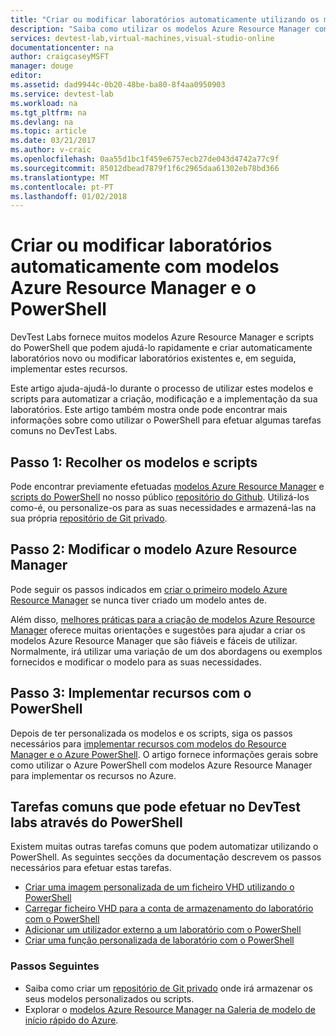 ```yaml
---
title: "Criar ou modificar laboratórios automaticamente utilizando os modelos Azure Resource Manager com o PowerShell | Microsoft Docs"
description: "Saiba como utilizar os modelos Azure Resource Manager com o PowerShell para criar ou modificar laboratórios automaticamente num laboratório DevTest"
services: devtest-lab,virtual-machines,visual-studio-online
documentationcenter: na
author: craigcaseyMSFT
manager: douge
editor: 
ms.assetid: dad9944c-0b20-48be-ba80-8f4aa0950903
ms.service: devtest-lab
ms.workload: na
ms.tgt_pltfrm: na
ms.devlang: na
ms.topic: article
ms.date: 03/21/2017
ms.author: v-craic
ms.openlocfilehash: 0aa55d1bc1f459e6757ecb27de043d4742a77c9f
ms.sourcegitcommit: 85012dbead7879f1f6c2965daa61302eb78bd366
ms.translationtype: MT
ms.contentlocale: pt-PT
ms.lasthandoff: 01/02/2018
---
```

# <a name="create-or-modify-labs-automatically-using-azure-resource-manager-templates-and-powershell"></a>Criar ou modificar laboratórios automaticamente com modelos Azure Resource Manager e o PowerShell

DevTest Labs fornece muitos modelos Azure Resource Manager e scripts do PowerShell que podem ajudá-lo rapidamente e criar automaticamente laboratórios novo ou modificar laboratórios existentes e, em seguida, implementar estes recursos.

Este artigo ajuda-ajudá-lo durante o processo de utilizar estes modelos e scripts para automatizar a criação, modificação e a implementação da sua laboratórios. Este artigo também mostra onde pode encontrar mais informações sobre como utilizar o PowerShell para efetuar algumas tarefas comuns no DevTest Labs.

## <a name="step-1-gather-your-templates-and-scripts"></a>Passo 1: Recolher os modelos e scripts
Pode encontrar previamente efetuadas [modelos Azure Resource Manager](https://github.com/Azure/azure-devtestlab/tree/master/ARMTemplates) e [scripts do PowerShell](https://github.com/Azure/azure-devtestlab/tree/master/Scripts) no nosso público [repositório do Github](https://github.com/Azure/azure-devtestlab). Utilizá-los como-é, ou personalize-os para as suas necessidades e armazená-las na sua própria [repositório de Git privado](devtest-lab-add-artifact-repo.md). 

## <a name="step-2-modify-your-azure-resource-manager-template"></a>Passo 2: Modificar o modelo Azure Resource Manager
Pode seguir os passos indicados em [criar o primeiro modelo Azure Resource Manager](https://docs.microsoft.com/azure/azure-resource-manager/resource-manager-create-first-template) se nunca tiver criado um modelo antes de.

Além disso, [melhores práticas para a criação de modelos Azure Resource Manager](https://docs.microsoft.com/azure/azure-resource-manager/resource-manager-template-best-practices) oferece muitas orientações e sugestões para ajudar a criar os modelos Azure Resource Manager que são fiáveis e fáceis de utilizar. Normalmente, irá utilizar uma variação de um dos abordagens ou exemplos fornecidos e modificar o modelo para as suas necessidades.

## <a name="step-3-deploy-resources-with-powershell"></a>Passo 3: Implementar recursos com o PowerShell
Depois de ter personalizada os modelos e os scripts, siga os passos necessários para [implementar recursos com modelos do Resource Manager e o Azure PowerShell](https://docs.microsoft.com/azure/azure-resource-manager/resource-group-template-deploy). O artigo fornece informações gerais sobre como utilizar o Azure PowerShell com modelos Azure Resource Manager para implementar os recursos no Azure.


## <a name="common-tasks-you-can-perform-in-devtest-labs-using-powershell"></a>Tarefas comuns que pode efetuar no DevTest labs através do PowerShell
Existem muitas outras tarefas comuns que podem automatizar utilizando o PowerShell. As seguintes secções da documentação descrevem os passos necessários para efetuar estas tarefas.

* [Criar uma imagem personalizada de um ficheiro VHD utilizando o PowerShell](devtest-lab-create-custom-image-from-vhd-using-powershell.md)
* [Carregar ficheiro VHD para a conta de armazenamento do laboratório com o PowerShell](devtest-lab-upload-vhd-using-powershell.md)
* [Adicionar um utilizador externo a um laboratório com o PowerShell](devtest-lab-add-devtest-user.md#add-an-external-user-to-a-lab-using-powershell)
* [Criar uma função personalizada de laboratório com o PowerShell](devtest-lab-grant-user-permissions-to-specific-lab-policies.md#creating-a-lab-custom-role-using-powershell)

### <a name="next-steps"></a>Passos Seguintes
* Saiba como criar um [repositório de Git privado](devtest-lab-add-artifact-repo.md) onde irá armazenar os seus modelos personalizados ou scripts.
* Explorar o [modelos Azure Resource Manager na Galeria de modelo de início rápido do Azure](https://github.com/Azure/azure-quickstart-templates).
